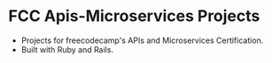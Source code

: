 # FCC Apis-Microservices Projects

* Projects for freecodecamp's APIs and Microservices Certification.
* Built with Ruby and Rails.
